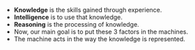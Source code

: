 - **Knowledge** is the skills gained through experience.
- **Intelligence** is to use that knowledge.
- **Reasoning** is the processing of knowledge.
- Now, our main goal is to put these 3 factors in the machines.
- The machine acts in the way the knowledge is represented.

